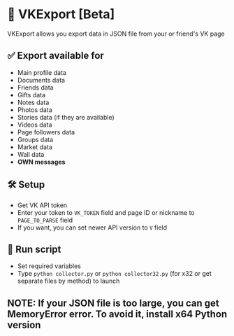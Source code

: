 # 📄 VKExport [Beta]

VKExport allows you export data in JSON file from your or friend's VK page

## ✅ Export available for
* Main profile data
* Documents  data
* Friends data
* Gifts data
* Notes data
* Photos data
* Stories data (if they are available)
* Videos data
* Page followers data
* Groups data
* Market data
* Wall data
* ****OWN messages****

## 🛠 Setup
* Get VK API token
* Enter your token to `VK_TOKEN` field and page ID or nickname to `PAGE_TO_PARSE` field
* If you want, you can set newer API version to `V` field

## 🔌 Run script
* Set required variables
* Type `python collector.py` or `python collector32.py` (for x32 or get separate files by method) to launch

## NOTE: If your JSON file is too large, you can get MemoryError error. To avoid it, install x64 Python version
